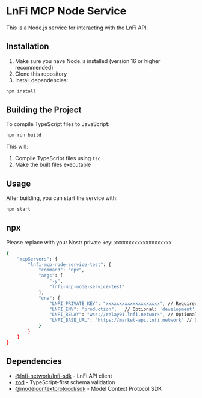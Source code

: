 # LnFi MCP Node Service

This is a Node.js service for interacting with the LnFi API.

## Installation

1. Make sure you have Node.js installed (version 16 or higher recommended)
2. Clone this repository
3. Install dependencies:

```bash
npm install
```

## Building the Project

To compile TypeScript files to JavaScript:

```bash
npm run build
```

This will:
1. Compile TypeScript files using `tsc`
2. Make the built files executable

## Usage

After building, you can start the service with:

```bash
npm start
```



## npx
Please replace with your Nostr private key:
xxxxxxxxxxxxxxxxxxxx 

```bash
{
    "mcpServers": {
        "lnfi-mcp-node-service-test": {
            "command": "npx",
            "args": [
                "-y",
                "lnfi-mcp-node-service-test"
            ],
            "env": {
                "LNFI_PRIVATE_KEY": "xxxxxxxxxxxxxxxxxxxx", // Required: Nostr private key
                "LNFI_ENV": "production",   // Optional: 'development' | 'production'
                "LNFI_RELAY": "wss://relay01.lnfi.network", // Optional: single relay URL or array of relays
                "LNFI_BASE_URL": "https://market-api.lnfi.network" // Optional: API base URL
            }
        }
    }
}
```

## Dependencies

- [@lnfi-network/lnfi-sdk](https://www.npmjs.com/package/@lnfi-network/lnfi-sdk) - LnFi API client
- [zod](https://www.npmjs.com/package/zod) - TypeScript-first schema validation
- [@modelcontextprotocol/sdk](https://www.npmjs.com/package/@modelcontextprotocol/sdk) - Model Context Protocol SDK

